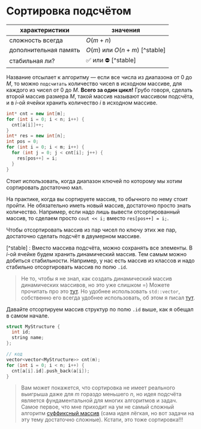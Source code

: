 # Сортировка подсчётом

| характеристики  | значения  |
| -------- | ------- |
| сложность всегда | $O(m + n)$    |
| дополнительная память |  $O(m)$ или  $O(n + m)$ [^stable]    |
| стабильная ли? | ✅ или ⛔️ [^stable] |

Название отсылает к алгоритму &mdash; если все числа из диапазона от $0$ до $M$, то можно `подсчитать` количество чисел в исходном массиве, для каждого из чисел от $0$ до $M$. **Всего за один цикл!**
Грубо говоря, сделать второй массив размера $M$, такой массив называют массивом подсчёта, и в $i$-ой ячейки хранить количество $i$ в исходном массиве.

```cpp
int* cnt = new int[m];
for (int i = 0; i < n; i++) {
  cnt[a[i]]++;
}
int* res = new int[n];
int pos = 0;
for (int i = 0; i < m; i++) {
  for (int j = 0; j < cnt[i]; j++) {
    res[pos++] = i;
  }
}
```

Стоит использовать, когда диапазон ключей по которому мы хотим сортировать достаточно мал. 

На практике, когда вы сортируете массив, то обычного по нему стоит пройти. Не обязательно иметь новый массив, достаточно просто знать количество. Например, если надо лишь вывести отсортированный массив, то сделаем просто `cout << i;` вместо `res[pos++] = i;`.

Чтобы отсортировать массив из пар чисел по ключу этих же пар, достаточно сделать подсчёт в двумерном массиве.


[^stable] : Вместо массива подсчёта, можно сохранять все элементы. В $i$-ой ячейке будем хранить динамический массив. Тем самым можно добиться стабильности. Например, у нас есть массив из классов и надо стабильно отсортировать массив по полю `.id`.

> Не то, чтобы я не знал, как создать динамический массив динамических массивов, но это уже слишком =) Можете прочитать про это [тут](https://stackoverflow.com/a/13192647). Но удобнее использовать `std::vector`, собственно его всегда удобнее использовать, об этом я писал [тут](/programming/array_types/compare-arrays.md).

Давайте отсортируем массив структур по полю `.id` выше, как я обещал в самом начале. 

```cpp
struct MyStructure {
  int id;
  string name;
};

// код
vector<vector<MyStructure>> cnt(m);
for (int i = 0; i < n; i++) {
  cnt[a[i].id].push_back(a[i]);
}
```

> Вам может покажется, что сортировка не имеет реального выигрыша даже для $m$ гораздо меньшего $n$, но идея подсчёта является фундаментальной для многих алгоритмов и задач. Самое первое, что мне приходит на ум не самый сложный алгоритм [суффиксный массив](https://cp-algorithms.com/string/suffix-array.html) (сама идея лёгкая, но вот задачи на эту тему достаточно сложные). Кстати, это тоже сортировка!!!

